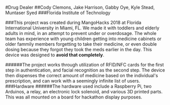 #Drug Dealer
##Cody Clemons, Jake Harrison, Gabby Oye, Kyle Stead, Muntaser Syed
###Florida Institute of Technology

###This project was created during MangoHacks 2018 at Florida International University in Miami, FL. We made it with toddlers and elderly adults in mind, in an attempt to prevent under or overdosage. The whole team has experience with young children getting into medicine cabinets or older fammily members forgetting to take their medicine, or even double dosing because they forgot they took the meds earlier in the day. This device was designed to **avoid that completely**. 

######The project works through utilization of RFID/NFC cards for the first step in authentication, and facial recognition as the second step. The device then dispenses the correct amount of medicine based on the individual's prescription, and can work with a seemingly infinite list of users.
###Hardware
######The hardware used include a Raspberry Pi, two Arduinos, a relay, an electronic lock solenoid, and various 3D printed parts. This was all mounted on a board for hackathon display purposes.